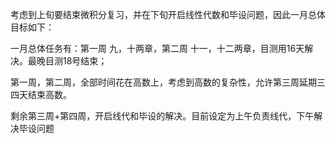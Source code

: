 考虑到上旬要结束微积分复习，并在下旬开启线性代数和毕设问题，因此一月总体目标如下：

一月总体任务有：第一周 九，十两章，第二周 十一，十二两章，目测用16天解决。最晚目测18号结束；

第一周，第二周，全部时间花在高数上，考虑到高数的复杂性，允许第三周延期三四天结束高数。

剩余第三周+第四周，开启线代和毕设的解决。目前设定为上午负责线代，下午解决毕设问题